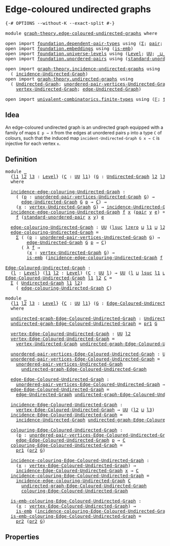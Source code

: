 # Edge-coloured undirected graphs

<pre class="Agda"><a id="44" class="Symbol">{-#</a> <a id="48" class="Keyword">OPTIONS</a> <a id="56" class="Pragma">--without-K</a> <a id="68" class="Pragma">--exact-split</a> <a id="82" class="Symbol">#-}</a>

<a id="87" class="Keyword">module</a> <a id="94" href="graph-theory.edge-coloured-undirected-graphs.html" class="Module">graph-theory.edge-coloured-undirected-graphs</a> <a id="139" class="Keyword">where</a>

<a id="146" class="Keyword">open</a> <a id="151" class="Keyword">import</a> <a id="158" href="foundation.dependent-pair-types.html" class="Module">foundation.dependent-pair-types</a> <a id="190" class="Keyword">using</a> <a id="196" class="Symbol">(</a><a id="197" href="foundation-core.dependent-pair-types.html#515" class="Record">Σ</a><a id="198" class="Symbol">;</a> <a id="200" href="foundation-core.dependent-pair-types.html#588" class="InductiveConstructor">pair</a><a id="204" class="Symbol">;</a> <a id="206" href="foundation-core.dependent-pair-types.html#605" class="Field">pr1</a><a id="209" class="Symbol">;</a> <a id="211" href="foundation-core.dependent-pair-types.html#617" class="Field">pr2</a><a id="214" class="Symbol">)</a>
<a id="216" class="Keyword">open</a> <a id="221" class="Keyword">import</a> <a id="228" href="foundation.embeddings.html" class="Module">foundation.embeddings</a> <a id="250" class="Keyword">using</a> <a id="256" class="Symbol">(</a><a id="257" href="foundation-core.embeddings.html#992" class="Function">is-emb</a><a id="263" class="Symbol">)</a>
<a id="265" class="Keyword">open</a> <a id="270" class="Keyword">import</a> <a id="277" href="foundation.universe-levels.html" class="Module">foundation.universe-levels</a> <a id="304" class="Keyword">using</a> <a id="310" class="Symbol">(</a><a id="311" href="Agda.Primitive.html#597" class="Postulate">Level</a><a id="316" class="Symbol">;</a> <a id="318" href="foundation-core.universe-levels.html#235" class="Primitive">UU</a><a id="320" class="Symbol">;</a> <a id="322" href="Agda.Primitive.html#810" class="Primitive Operator">_⊔_</a><a id="325" class="Symbol">;</a> <a id="327" href="Agda.Primitive.html#780" class="Primitive">lsuc</a><a id="331" class="Symbol">;</a> <a id="333" href="Agda.Primitive.html#764" class="Primitive">lzero</a><a id="338" class="Symbol">)</a>
<a id="340" class="Keyword">open</a> <a id="345" class="Keyword">import</a> <a id="352" href="foundation.unordered-pairs.html" class="Module">foundation.unordered-pairs</a> <a id="379" class="Keyword">using</a> <a id="385" class="Symbol">(</a><a id="386" href="foundation.unordered-pairs.html#4458" class="Function">standard-unordered-pair</a><a id="409" class="Symbol">)</a>

<a id="412" class="Keyword">open</a> <a id="417" class="Keyword">import</a> <a id="424" href="graph-theory.incidence-undirected-graphs.html" class="Module">graph-theory.incidence-undirected-graphs</a> <a id="465" class="Keyword">using</a>
  <a id="473" class="Symbol">(</a> <a id="475" href="graph-theory.incidence-undirected-graphs.html#695" class="Function">incidence-Undirected-Graph</a><a id="501" class="Symbol">)</a>
<a id="503" class="Keyword">open</a> <a id="508" class="Keyword">import</a> <a id="515" href="graph-theory.undirected-graphs.html" class="Module">graph-theory.undirected-graphs</a> <a id="546" class="Keyword">using</a>
  <a id="554" class="Symbol">(</a> <a id="556" href="graph-theory.undirected-graphs.html#785" class="Function">Undirected-Graph</a><a id="572" class="Symbol">;</a> <a id="574" href="graph-theory.undirected-graphs.html#1050" class="Function">unordered-pair-vertices-Undirected-Graph</a><a id="614" class="Symbol">;</a>
    <a id="620" href="graph-theory.undirected-graphs.html#981" class="Function">vertex-Undirected-Graph</a><a id="643" class="Symbol">;</a> <a id="645" href="graph-theory.undirected-graphs.html#1651" class="Function">edge-Undirected-Graph</a><a id="666" class="Symbol">)</a>

<a id="669" class="Keyword">open</a> <a id="674" class="Keyword">import</a> <a id="681" href="univalent-combinatorics.finite-types.html" class="Module">univalent-combinatorics.finite-types</a> <a id="718" class="Keyword">using</a> <a id="724" class="Symbol">(</a><a id="725" href="univalent-combinatorics.finite-types.html#4885" class="Function">𝔽</a><a id="726" class="Symbol">;</a> <a id="728" href="univalent-combinatorics.finite-types.html#4924" class="Function">type-𝔽</a><a id="734" class="Symbol">)</a>
</pre>
## Idea

An edge-coloured undirected graph is an undirected graph equipped with a family of maps `E p → X` from the edges at unordered pairs `p` into a type `C` of colours, such that the induced map `incident-Undirected-Graph G x → C` is injective for each vertex `x`.

## Definition

<pre class="Agda"><a id="1034" class="Keyword">module</a> <a id="1041" href="graph-theory.edge-coloured-undirected-graphs.html#1041" class="Module">_</a>
  <a id="1045" class="Symbol">{</a><a id="1046" href="graph-theory.edge-coloured-undirected-graphs.html#1046" class="Bound">l1</a> <a id="1049" href="graph-theory.edge-coloured-undirected-graphs.html#1049" class="Bound">l2</a> <a id="1052" href="graph-theory.edge-coloured-undirected-graphs.html#1052" class="Bound">l3</a> <a id="1055" class="Symbol">:</a> <a id="1057" href="Agda.Primitive.html#597" class="Postulate">Level</a><a id="1062" class="Symbol">}</a> <a id="1064" class="Symbol">(</a><a id="1065" href="graph-theory.edge-coloured-undirected-graphs.html#1065" class="Bound">C</a> <a id="1067" class="Symbol">:</a> <a id="1069" href="foundation-core.universe-levels.html#235" class="Primitive">UU</a> <a id="1072" href="graph-theory.edge-coloured-undirected-graphs.html#1046" class="Bound">l1</a><a id="1074" class="Symbol">)</a> <a id="1076" class="Symbol">(</a><a id="1077" href="graph-theory.edge-coloured-undirected-graphs.html#1077" class="Bound">G</a> <a id="1079" class="Symbol">:</a> <a id="1081" href="graph-theory.undirected-graphs.html#785" class="Function">Undirected-Graph</a> <a id="1098" href="graph-theory.edge-coloured-undirected-graphs.html#1049" class="Bound">l2</a> <a id="1101" href="graph-theory.edge-coloured-undirected-graphs.html#1052" class="Bound">l3</a><a id="1103" class="Symbol">)</a>
  <a id="1107" class="Keyword">where</a>

  <a id="1116" href="graph-theory.edge-coloured-undirected-graphs.html#1116" class="Function">incidence-edge-colouring-Undirected-Graph</a> <a id="1158" class="Symbol">:</a>
    <a id="1164" class="Symbol">(</a> <a id="1166" class="Symbol">(</a><a id="1167" href="graph-theory.edge-coloured-undirected-graphs.html#1167" class="Bound">p</a> <a id="1169" class="Symbol">:</a> <a id="1171" href="graph-theory.undirected-graphs.html#1050" class="Function">unordered-pair-vertices-Undirected-Graph</a> <a id="1212" href="graph-theory.edge-coloured-undirected-graphs.html#1077" class="Bound">G</a><a id="1213" class="Symbol">)</a> <a id="1215" class="Symbol">→</a>
      <a id="1223" href="graph-theory.undirected-graphs.html#1651" class="Function">edge-Undirected-Graph</a> <a id="1245" href="graph-theory.edge-coloured-undirected-graphs.html#1077" class="Bound">G</a> <a id="1247" href="graph-theory.edge-coloured-undirected-graphs.html#1167" class="Bound">p</a> <a id="1249" class="Symbol">→</a> <a id="1251" href="graph-theory.edge-coloured-undirected-graphs.html#1065" class="Bound">C</a><a id="1252" class="Symbol">)</a> <a id="1254" class="Symbol">→</a>
    <a id="1260" class="Symbol">(</a><a id="1261" href="graph-theory.edge-coloured-undirected-graphs.html#1261" class="Bound">x</a> <a id="1263" class="Symbol">:</a> <a id="1265" href="graph-theory.undirected-graphs.html#981" class="Function">vertex-Undirected-Graph</a> <a id="1289" href="graph-theory.edge-coloured-undirected-graphs.html#1077" class="Bound">G</a><a id="1290" class="Symbol">)</a> <a id="1292" class="Symbol">→</a> <a id="1294" href="graph-theory.incidence-undirected-graphs.html#695" class="Function">incidence-Undirected-Graph</a> <a id="1321" href="graph-theory.edge-coloured-undirected-graphs.html#1077" class="Bound">G</a> <a id="1323" href="graph-theory.edge-coloured-undirected-graphs.html#1261" class="Bound">x</a> <a id="1325" class="Symbol">→</a> <a id="1327" href="graph-theory.edge-coloured-undirected-graphs.html#1065" class="Bound">C</a>
  <a id="1331" href="graph-theory.edge-coloured-undirected-graphs.html#1116" class="Function">incidence-edge-colouring-Undirected-Graph</a> <a id="1373" href="graph-theory.edge-coloured-undirected-graphs.html#1373" class="Bound">f</a> <a id="1375" href="graph-theory.edge-coloured-undirected-graphs.html#1375" class="Bound">x</a> <a id="1377" class="Symbol">(</a><a id="1378" href="foundation-core.dependent-pair-types.html#588" class="InductiveConstructor">pair</a> <a id="1383" href="graph-theory.edge-coloured-undirected-graphs.html#1383" class="Bound">y</a> <a id="1385" href="graph-theory.edge-coloured-undirected-graphs.html#1385" class="Bound">e</a><a id="1386" class="Symbol">)</a> <a id="1388" class="Symbol">=</a>
    <a id="1394" href="graph-theory.edge-coloured-undirected-graphs.html#1373" class="Bound">f</a> <a id="1396" class="Symbol">(</a><a id="1397" href="foundation.unordered-pairs.html#4458" class="Function">standard-unordered-pair</a> <a id="1421" href="graph-theory.edge-coloured-undirected-graphs.html#1375" class="Bound">x</a> <a id="1423" href="graph-theory.edge-coloured-undirected-graphs.html#1383" class="Bound">y</a><a id="1424" class="Symbol">)</a> <a id="1426" href="graph-theory.edge-coloured-undirected-graphs.html#1385" class="Bound">e</a>
  
  <a id="1433" href="graph-theory.edge-coloured-undirected-graphs.html#1433" class="Function">edge-colouring-Undirected-Graph</a> <a id="1465" class="Symbol">:</a> <a id="1467" href="foundation-core.universe-levels.html#235" class="Primitive">UU</a> <a id="1470" class="Symbol">(</a><a id="1471" href="Agda.Primitive.html#780" class="Primitive">lsuc</a> <a id="1476" href="Agda.Primitive.html#764" class="Primitive">lzero</a> <a id="1482" href="Agda.Primitive.html#810" class="Primitive Operator">⊔</a> <a id="1484" href="graph-theory.edge-coloured-undirected-graphs.html#1046" class="Bound">l1</a> <a id="1487" href="Agda.Primitive.html#810" class="Primitive Operator">⊔</a> <a id="1489" href="graph-theory.edge-coloured-undirected-graphs.html#1049" class="Bound">l2</a> <a id="1492" href="Agda.Primitive.html#810" class="Primitive Operator">⊔</a> <a id="1494" href="graph-theory.edge-coloured-undirected-graphs.html#1052" class="Bound">l3</a><a id="1496" class="Symbol">)</a>
  <a id="1500" href="graph-theory.edge-coloured-undirected-graphs.html#1433" class="Function">edge-colouring-Undirected-Graph</a> <a id="1532" class="Symbol">=</a>
    <a id="1538" href="foundation-core.dependent-pair-types.html#515" class="Record">Σ</a> <a id="1540" class="Symbol">(</a> <a id="1542" class="Symbol">(</a><a id="1543" href="graph-theory.edge-coloured-undirected-graphs.html#1543" class="Bound">p</a> <a id="1545" class="Symbol">:</a> <a id="1547" href="graph-theory.undirected-graphs.html#1050" class="Function">unordered-pair-vertices-Undirected-Graph</a> <a id="1588" href="graph-theory.edge-coloured-undirected-graphs.html#1077" class="Bound">G</a><a id="1589" class="Symbol">)</a> <a id="1591" class="Symbol">→</a>
        <a id="1601" href="graph-theory.undirected-graphs.html#1651" class="Function">edge-Undirected-Graph</a> <a id="1623" href="graph-theory.edge-coloured-undirected-graphs.html#1077" class="Bound">G</a> <a id="1625" href="graph-theory.edge-coloured-undirected-graphs.html#1543" class="Bound">p</a> <a id="1627" class="Symbol">→</a> <a id="1629" href="graph-theory.edge-coloured-undirected-graphs.html#1065" class="Bound">C</a><a id="1630" class="Symbol">)</a>
      <a id="1638" class="Symbol">(</a> <a id="1640" class="Symbol">λ</a> <a id="1642" href="graph-theory.edge-coloured-undirected-graphs.html#1642" class="Bound">f</a> <a id="1644" class="Symbol">→</a>
        <a id="1654" class="Symbol">(</a><a id="1655" href="graph-theory.edge-coloured-undirected-graphs.html#1655" class="Bound">x</a> <a id="1657" class="Symbol">:</a> <a id="1659" href="graph-theory.undirected-graphs.html#981" class="Function">vertex-Undirected-Graph</a> <a id="1683" href="graph-theory.edge-coloured-undirected-graphs.html#1077" class="Bound">G</a><a id="1684" class="Symbol">)</a> <a id="1686" class="Symbol">→</a>
        <a id="1696" href="foundation-core.embeddings.html#992" class="Function">is-emb</a> <a id="1703" class="Symbol">(</a><a id="1704" href="graph-theory.edge-coloured-undirected-graphs.html#1116" class="Function">incidence-edge-colouring-Undirected-Graph</a> <a id="1746" href="graph-theory.edge-coloured-undirected-graphs.html#1642" class="Bound">f</a> <a id="1748" href="graph-theory.edge-coloured-undirected-graphs.html#1655" class="Bound">x</a><a id="1749" class="Symbol">))</a>

<a id="Edge-Coloured-Undirected-Graph"></a><a id="1753" href="graph-theory.edge-coloured-undirected-graphs.html#1753" class="Function">Edge-Coloured-Undirected-Graph</a> <a id="1784" class="Symbol">:</a>
  <a id="1788" class="Symbol">{</a><a id="1789" href="graph-theory.edge-coloured-undirected-graphs.html#1789" class="Bound">l</a> <a id="1791" class="Symbol">:</a> <a id="1793" href="Agda.Primitive.html#597" class="Postulate">Level</a><a id="1798" class="Symbol">}</a> <a id="1800" class="Symbol">(</a><a id="1801" href="graph-theory.edge-coloured-undirected-graphs.html#1801" class="Bound">l1</a> <a id="1804" href="graph-theory.edge-coloured-undirected-graphs.html#1804" class="Bound">l2</a> <a id="1807" class="Symbol">:</a> <a id="1809" href="Agda.Primitive.html#597" class="Postulate">Level</a><a id="1814" class="Symbol">)</a> <a id="1816" class="Symbol">(</a><a id="1817" href="graph-theory.edge-coloured-undirected-graphs.html#1817" class="Bound">C</a> <a id="1819" class="Symbol">:</a> <a id="1821" href="foundation-core.universe-levels.html#235" class="Primitive">UU</a> <a id="1824" href="graph-theory.edge-coloured-undirected-graphs.html#1789" class="Bound">l</a><a id="1825" class="Symbol">)</a> <a id="1827" class="Symbol">→</a> <a id="1829" href="foundation-core.universe-levels.html#235" class="Primitive">UU</a> <a id="1832" class="Symbol">(</a><a id="1833" href="graph-theory.edge-coloured-undirected-graphs.html#1789" class="Bound">l</a> <a id="1835" href="Agda.Primitive.html#810" class="Primitive Operator">⊔</a> <a id="1837" href="Agda.Primitive.html#780" class="Primitive">lsuc</a> <a id="1842" href="graph-theory.edge-coloured-undirected-graphs.html#1801" class="Bound">l1</a> <a id="1845" href="Agda.Primitive.html#810" class="Primitive Operator">⊔</a> <a id="1847" href="Agda.Primitive.html#780" class="Primitive">lsuc</a> <a id="1852" href="graph-theory.edge-coloured-undirected-graphs.html#1804" class="Bound">l2</a><a id="1854" class="Symbol">)</a>
<a id="1856" href="graph-theory.edge-coloured-undirected-graphs.html#1753" class="Function">Edge-Coloured-Undirected-Graph</a> <a id="1887" href="graph-theory.edge-coloured-undirected-graphs.html#1887" class="Bound">l1</a> <a id="1890" href="graph-theory.edge-coloured-undirected-graphs.html#1890" class="Bound">l2</a> <a id="1893" href="graph-theory.edge-coloured-undirected-graphs.html#1893" class="Bound">C</a> <a id="1895" class="Symbol">=</a>
  <a id="1899" href="foundation-core.dependent-pair-types.html#515" class="Record">Σ</a> <a id="1901" class="Symbol">(</a> <a id="1903" href="graph-theory.undirected-graphs.html#785" class="Function">Undirected-Graph</a> <a id="1920" href="graph-theory.edge-coloured-undirected-graphs.html#1887" class="Bound">l1</a> <a id="1923" href="graph-theory.edge-coloured-undirected-graphs.html#1890" class="Bound">l2</a><a id="1925" class="Symbol">)</a>
    <a id="1931" class="Symbol">(</a> <a id="1933" href="graph-theory.edge-coloured-undirected-graphs.html#1433" class="Function">edge-colouring-Undirected-Graph</a> <a id="1965" href="graph-theory.edge-coloured-undirected-graphs.html#1893" class="Bound">C</a><a id="1966" class="Symbol">)</a>

<a id="1969" class="Keyword">module</a> <a id="1976" href="graph-theory.edge-coloured-undirected-graphs.html#1976" class="Module">_</a>
  <a id="1980" class="Symbol">{</a><a id="1981" href="graph-theory.edge-coloured-undirected-graphs.html#1981" class="Bound">l1</a> <a id="1984" href="graph-theory.edge-coloured-undirected-graphs.html#1984" class="Bound">l2</a> <a id="1987" href="graph-theory.edge-coloured-undirected-graphs.html#1987" class="Bound">l3</a> <a id="1990" class="Symbol">:</a> <a id="1992" href="Agda.Primitive.html#597" class="Postulate">Level</a><a id="1997" class="Symbol">}</a> <a id="1999" class="Symbol">{</a><a id="2000" href="graph-theory.edge-coloured-undirected-graphs.html#2000" class="Bound">C</a> <a id="2002" class="Symbol">:</a> <a id="2004" href="foundation-core.universe-levels.html#235" class="Primitive">UU</a> <a id="2007" href="graph-theory.edge-coloured-undirected-graphs.html#1981" class="Bound">l1</a><a id="2009" class="Symbol">}</a> <a id="2011" class="Symbol">(</a><a id="2012" href="graph-theory.edge-coloured-undirected-graphs.html#2012" class="Bound">G</a> <a id="2014" class="Symbol">:</a> <a id="2016" href="graph-theory.edge-coloured-undirected-graphs.html#1753" class="Function">Edge-Coloured-Undirected-Graph</a> <a id="2047" href="graph-theory.edge-coloured-undirected-graphs.html#1984" class="Bound">l2</a> <a id="2050" href="graph-theory.edge-coloured-undirected-graphs.html#1987" class="Bound">l3</a> <a id="2053" href="graph-theory.edge-coloured-undirected-graphs.html#2000" class="Bound">C</a><a id="2054" class="Symbol">)</a>
  <a id="2058" class="Keyword">where</a>
  
  <a id="2069" href="graph-theory.edge-coloured-undirected-graphs.html#2069" class="Function">undirected-graph-Edge-Coloured-Undirected-Graph</a> <a id="2117" class="Symbol">:</a> <a id="2119" href="graph-theory.undirected-graphs.html#785" class="Function">Undirected-Graph</a> <a id="2136" href="graph-theory.edge-coloured-undirected-graphs.html#1984" class="Bound">l2</a> <a id="2139" href="graph-theory.edge-coloured-undirected-graphs.html#1987" class="Bound">l3</a>
  <a id="2144" href="graph-theory.edge-coloured-undirected-graphs.html#2069" class="Function">undirected-graph-Edge-Coloured-Undirected-Graph</a> <a id="2192" class="Symbol">=</a> <a id="2194" href="foundation-core.dependent-pair-types.html#605" class="Field">pr1</a> <a id="2198" href="graph-theory.edge-coloured-undirected-graphs.html#2012" class="Bound">G</a>

  <a id="2203" href="graph-theory.edge-coloured-undirected-graphs.html#2203" class="Function">vertex-Edge-Coloured-Undirected-Graph</a> <a id="2241" class="Symbol">:</a> <a id="2243" href="foundation-core.universe-levels.html#235" class="Primitive">UU</a> <a id="2246" href="graph-theory.edge-coloured-undirected-graphs.html#1984" class="Bound">l2</a>
  <a id="2251" href="graph-theory.edge-coloured-undirected-graphs.html#2203" class="Function">vertex-Edge-Coloured-Undirected-Graph</a> <a id="2289" class="Symbol">=</a>
    <a id="2295" href="graph-theory.undirected-graphs.html#981" class="Function">vertex-Undirected-Graph</a> <a id="2319" href="graph-theory.edge-coloured-undirected-graphs.html#2069" class="Function">undirected-graph-Edge-Coloured-Undirected-Graph</a>

  <a id="2370" href="graph-theory.edge-coloured-undirected-graphs.html#2370" class="Function">unordered-pair-vertices-Edge-Coloured-Undirected-Graph</a> <a id="2425" class="Symbol">:</a> <a id="2427" href="foundation-core.universe-levels.html#235" class="Primitive">UU</a> <a id="2430" class="Symbol">(</a><a id="2431" href="Agda.Primitive.html#780" class="Primitive">lsuc</a> <a id="2436" href="Agda.Primitive.html#764" class="Primitive">lzero</a> <a id="2442" href="Agda.Primitive.html#810" class="Primitive Operator">⊔</a> <a id="2444" href="graph-theory.edge-coloured-undirected-graphs.html#1984" class="Bound">l2</a><a id="2446" class="Symbol">)</a>
  <a id="2450" href="graph-theory.edge-coloured-undirected-graphs.html#2370" class="Function">unordered-pair-vertices-Edge-Coloured-Undirected-Graph</a> <a id="2505" class="Symbol">=</a>
    <a id="2511" href="graph-theory.undirected-graphs.html#1050" class="Function">unordered-pair-vertices-Undirected-Graph</a>
      <a id="2558" href="graph-theory.edge-coloured-undirected-graphs.html#2069" class="Function">undirected-graph-Edge-Coloured-Undirected-Graph</a>

  <a id="2609" href="graph-theory.edge-coloured-undirected-graphs.html#2609" class="Function">edge-Edge-Coloured-Undirected-Graph</a> <a id="2645" class="Symbol">:</a>
    <a id="2651" href="graph-theory.edge-coloured-undirected-graphs.html#2370" class="Function">unordered-pair-vertices-Edge-Coloured-Undirected-Graph</a> <a id="2706" class="Symbol">→</a> <a id="2708" href="foundation-core.universe-levels.html#235" class="Primitive">UU</a> <a id="2711" href="graph-theory.edge-coloured-undirected-graphs.html#1987" class="Bound">l3</a>
  <a id="2716" href="graph-theory.edge-coloured-undirected-graphs.html#2609" class="Function">edge-Edge-Coloured-Undirected-Graph</a> <a id="2752" class="Symbol">=</a>
    <a id="2758" href="graph-theory.undirected-graphs.html#1651" class="Function">edge-Undirected-Graph</a> <a id="2780" href="graph-theory.edge-coloured-undirected-graphs.html#2069" class="Function">undirected-graph-Edge-Coloured-Undirected-Graph</a>

  <a id="2831" href="graph-theory.edge-coloured-undirected-graphs.html#2831" class="Function">incidence-Edge-Coloured-Undirected-Graph</a> <a id="2872" class="Symbol">:</a>
    <a id="2878" href="graph-theory.edge-coloured-undirected-graphs.html#2203" class="Function">vertex-Edge-Coloured-Undirected-Graph</a> <a id="2916" class="Symbol">→</a> <a id="2918" href="foundation-core.universe-levels.html#235" class="Primitive">UU</a> <a id="2921" class="Symbol">(</a><a id="2922" href="graph-theory.edge-coloured-undirected-graphs.html#1984" class="Bound">l2</a> <a id="2925" href="Agda.Primitive.html#810" class="Primitive Operator">⊔</a> <a id="2927" href="graph-theory.edge-coloured-undirected-graphs.html#1987" class="Bound">l3</a><a id="2929" class="Symbol">)</a>
  <a id="2933" href="graph-theory.edge-coloured-undirected-graphs.html#2831" class="Function">incidence-Edge-Coloured-Undirected-Graph</a> <a id="2974" class="Symbol">=</a>
    <a id="2980" href="graph-theory.incidence-undirected-graphs.html#695" class="Function">incidence-Undirected-Graph</a> <a id="3007" href="graph-theory.edge-coloured-undirected-graphs.html#2069" class="Function">undirected-graph-Edge-Coloured-Undirected-Graph</a>

  <a id="3058" href="graph-theory.edge-coloured-undirected-graphs.html#3058" class="Function">colouring-Edge-Coloured-Undirected-Graph</a> <a id="3099" class="Symbol">:</a>
    <a id="3105" class="Symbol">(</a><a id="3106" href="graph-theory.edge-coloured-undirected-graphs.html#3106" class="Bound">p</a> <a id="3108" class="Symbol">:</a> <a id="3110" href="graph-theory.edge-coloured-undirected-graphs.html#2370" class="Function">unordered-pair-vertices-Edge-Coloured-Undirected-Graph</a><a id="3164" class="Symbol">)</a> <a id="3166" class="Symbol">→</a>
    <a id="3172" href="graph-theory.edge-coloured-undirected-graphs.html#2609" class="Function">edge-Edge-Coloured-Undirected-Graph</a> <a id="3208" href="graph-theory.edge-coloured-undirected-graphs.html#3106" class="Bound">p</a> <a id="3210" class="Symbol">→</a> <a id="3212" href="graph-theory.edge-coloured-undirected-graphs.html#2000" class="Bound">C</a>
  <a id="3216" href="graph-theory.edge-coloured-undirected-graphs.html#3058" class="Function">colouring-Edge-Coloured-Undirected-Graph</a> <a id="3257" class="Symbol">=</a>
    <a id="3263" href="foundation-core.dependent-pair-types.html#605" class="Field">pr1</a> <a id="3267" class="Symbol">(</a><a id="3268" href="foundation-core.dependent-pair-types.html#617" class="Field">pr2</a> <a id="3272" href="graph-theory.edge-coloured-undirected-graphs.html#2012" class="Bound">G</a><a id="3273" class="Symbol">)</a>

  <a id="3278" href="graph-theory.edge-coloured-undirected-graphs.html#3278" class="Function">incidence-colouring-Edge-Coloured-Undirected-Graph</a> <a id="3329" class="Symbol">:</a>
    <a id="3335" class="Symbol">(</a><a id="3336" href="graph-theory.edge-coloured-undirected-graphs.html#3336" class="Bound">x</a> <a id="3338" class="Symbol">:</a> <a id="3340" href="graph-theory.edge-coloured-undirected-graphs.html#2203" class="Function">vertex-Edge-Coloured-Undirected-Graph</a><a id="3377" class="Symbol">)</a> <a id="3379" class="Symbol">→</a>
    <a id="3385" href="graph-theory.edge-coloured-undirected-graphs.html#2831" class="Function">incidence-Edge-Coloured-Undirected-Graph</a> <a id="3426" href="graph-theory.edge-coloured-undirected-graphs.html#3336" class="Bound">x</a> <a id="3428" class="Symbol">→</a> <a id="3430" href="graph-theory.edge-coloured-undirected-graphs.html#2000" class="Bound">C</a>
  <a id="3434" href="graph-theory.edge-coloured-undirected-graphs.html#3278" class="Function">incidence-colouring-Edge-Coloured-Undirected-Graph</a> <a id="3485" class="Symbol">=</a>
    <a id="3491" href="graph-theory.edge-coloured-undirected-graphs.html#1116" class="Function">incidence-edge-colouring-Undirected-Graph</a> <a id="3533" href="graph-theory.edge-coloured-undirected-graphs.html#2000" class="Bound">C</a>
      <a id="3541" href="graph-theory.edge-coloured-undirected-graphs.html#2069" class="Function">undirected-graph-Edge-Coloured-Undirected-Graph</a>
      <a id="3595" href="graph-theory.edge-coloured-undirected-graphs.html#3058" class="Function">colouring-Edge-Coloured-Undirected-Graph</a>

  <a id="3639" href="graph-theory.edge-coloured-undirected-graphs.html#3639" class="Function">is-emb-colouring-Edge-Coloured-Undirected-Graph</a> <a id="3687" class="Symbol">:</a>
    <a id="3693" class="Symbol">(</a><a id="3694" href="graph-theory.edge-coloured-undirected-graphs.html#3694" class="Bound">x</a> <a id="3696" class="Symbol">:</a> <a id="3698" href="graph-theory.edge-coloured-undirected-graphs.html#2203" class="Function">vertex-Edge-Coloured-Undirected-Graph</a><a id="3735" class="Symbol">)</a> <a id="3737" class="Symbol">→</a>
    <a id="3743" href="foundation-core.embeddings.html#992" class="Function">is-emb</a> <a id="3750" class="Symbol">(</a><a id="3751" href="graph-theory.edge-coloured-undirected-graphs.html#3278" class="Function">incidence-colouring-Edge-Coloured-Undirected-Graph</a> <a id="3802" href="graph-theory.edge-coloured-undirected-graphs.html#3694" class="Bound">x</a><a id="3803" class="Symbol">)</a>
  <a id="3807" href="graph-theory.edge-coloured-undirected-graphs.html#3639" class="Function">is-emb-colouring-Edge-Coloured-Undirected-Graph</a> <a id="3855" class="Symbol">=</a>
    <a id="3861" href="foundation-core.dependent-pair-types.html#617" class="Field">pr2</a> <a id="3865" class="Symbol">(</a><a id="3866" href="foundation-core.dependent-pair-types.html#617" class="Field">pr2</a> <a id="3870" href="graph-theory.edge-coloured-undirected-graphs.html#2012" class="Bound">G</a><a id="3871" class="Symbol">)</a>
</pre>
## Properties
